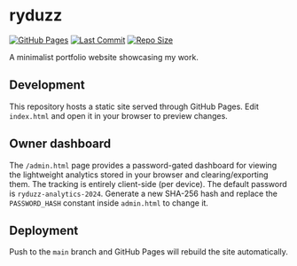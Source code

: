 # ryduzz

[![GitHub Pages](https://img.shields.io/badge/hosted%20on-GitHub%20Pages-blue?logo=github)](https://ryderjt.github.io/ryduzz/)
[![Last Commit](https://img.shields.io/github/last-commit/ryderjt/ryduzz?logo=github)](https://github.com/ryderjt/ryduzz/commits)
[![Repo Size](https://img.shields.io/github/repo-size/ryderjt/ryduzz)](https://github.com/ryderjt/ryduzz)

A minimalist portfolio website showcasing my work.

## Development

This repository hosts a static site served through GitHub Pages. Edit `index.html` and open it in your browser to preview changes.

## Owner dashboard

The `/admin.html` page provides a password-gated dashboard for viewing the lightweight analytics stored in your browser and clearing/exporting them. The tracking is entirely client-side (per device). The default password is `ryduzz-analytics-2024`. Generate a new SHA-256 hash and replace the `PASSWORD_HASH` constant inside `admin.html` to change it.

## Deployment

Push to the `main` branch and GitHub Pages will rebuild the site automatically.

